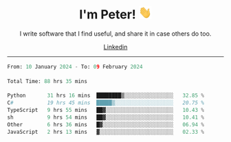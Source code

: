 <h1 align="center">I'm Peter! <img src="https://raw.githubusercontent.com/peterrauscher/peterrauscher/master/wave.gif" width="30px" height="30px" /></h1>
<p align="center">I write software that I find useful, and share it in case others do too.</p>
<p align="center">
  <a href="https://www.linkedin.com/in/peter-rauscher">Linkedin</a>
</p>
<hr/>
<!--START_SECTION:waka-->

```python
From: 10 January 2024 - To: 09 February 2024

Total Time: 88 hrs 35 mins

Python       31 hrs 16 mins  ████████▒░░░░░░░░░░░░░░░░   32.85 %
C#           19 hrs 45 mins  █████▒░░░░░░░░░░░░░░░░░░░   20.75 %
TypeScript   9 hrs 55 mins   ██▓░░░░░░░░░░░░░░░░░░░░░░   10.43 %
sh           9 hrs 54 mins   ██▓░░░░░░░░░░░░░░░░░░░░░░   10.41 %
Other        6 hrs 36 mins   █▓░░░░░░░░░░░░░░░░░░░░░░░   06.94 %
JavaScript   2 hrs 13 mins   ▓░░░░░░░░░░░░░░░░░░░░░░░░   02.33 %
```

<!--END_SECTION:waka-->
